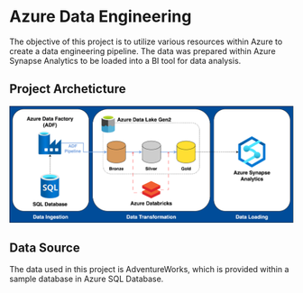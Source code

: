# Azure Data Engineering
The objective of this project is to utilize various resources within Azure to create a data engineering pipeline. The data was prepared within Azure Synapse Analytics to be loaded into a BI tool for data analysis.

## Project Archeticture
![Architecture](images/AzureProjectArcheticture.png)

## Data Source
The data used in this project is AdventureWorks, which is provided within a sample database in Azure SQL Database.
